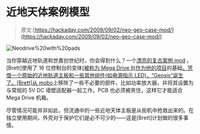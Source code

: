 # 近地天体案例模型

> 原文:[https://hackaday.com/2009/09/02/neo-geo-case-mod/](https://hackaday.com/2009/09/02/neo-geo-case-mod/)

![Neodrive%20with%20pads](../Images/e160fe6c46cff8f55422519079b95bac.png "Neodrive%20with%20pads")

当你穿越近地轨道和世嘉创世纪时，你会得到什么？一个[漂亮的复古案例 mod](http://www.vintagegamesite.com/hwfourth.php) 。[Brett]使用了 16 位控制台的变体[(被称为 Mega Drive II)作为他的项目](http://classicgaming.gamespy.com/View.php?view=ConsoleMuseum.Detail&id=36)的基础[。凭借一个原始的近地轨道主板和一些其他组件(如电源指示 LED)，“Geosis”诞生了。[Brett]从 mobo](http://www.neo-geo.com/forums/showthread.php?t=201624)上移除了一些不必要的部件，比如功率放大器，并将其设置为与常规的 5V DC 墙壁适配器一起工作。PCB 也必须被夹住，这样它才能适合 Mega Drive 机箱。

尽管情况可能并非如此，但流通中的一些近地天体主板是从街机中抢救出来的。在独立使用期间，外壳对于保护它们是必不可少的——这是[Brett]计划做的很多事情。